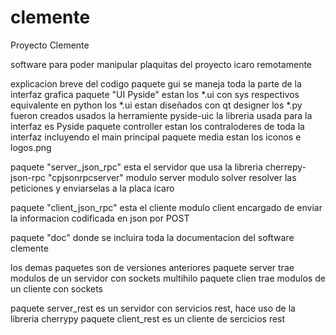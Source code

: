 clemente
========

Proyecto Clemente

software para poder manipular plaquitas del proyecto icaro remotamente

explicacion breve del codigo
paquete gui se maneja toda la parte de la interfaz grafica
  paquete "UI Pyside" estan los *.ui con sys respectivos equivalente en python
    los *.ui estan diseñados con qt designer
    los *.py fueron creados usados la herramiente pyside-uic 
    la libreria usada para la interfaz es Pyside
  paquete controller estan los contraloderes de toda la interfaz incluyendo el main principal
  paquete media estan los iconos e logos.png

paquete "server_json_rpc" esta el servidor que usa la libreria cherrepy-json-rpc "cpjsonrpcserver"
  modulo server
  modulo solver resolver las peticiones y enviarselas a la placa icaro
  
paquete "client_json_rpc" esta el cliente 
  modulo client encargado de enviar la informacion codificada en json por POST
  
paquete "doc" donde se incluira toda la documentacion del software clemente
  
los demas paquetes son de versiones anteriores
  paquete server trae modulos de un servidor con sockets multihilo
  paquete clien trae modulos de un cliente con sockets
  
  paquete server_rest es un servidor con servicios rest, hace uso de la libreria cherrypy
  paquete client_rest es un cliente de sercicios rest
  
